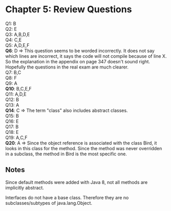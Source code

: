 # Chapter 5: Review Questions

Q1: B  
Q2: E  
Q3: A,B,D,E  
Q4: C,E  
Q5: A,D,E,F  
__Q6__: D => This question seems to be worded incorrectly. It does not say which lines are incorrect, it says the code will not compile because of line X. So the explanation in the appendix on page 347 doesn't sound right. Hopefully the questions in the real exam are much clearer.  
Q7: B,C  
Q8: F  
Q9: A  
__Q10__: B,C,E,F  
Q11: A,D,E  
Q12: B  
Q13: A  
__Q14__: C => The term "class" also includes abstract classes.  
Q15: B  
Q16: E  
Q17: B  
Q18: E  
Q19: A,C,F  
__Q20__: A => Since the object reference is associated with the class Bird, it looks in this class for the method. Since the method was never overridden in a subclass, the method in Bird is the most specific one.

## Notes

Since default methods were added with Java 8, not all methods are implicitly abstract.

Interfaces do not have a base class. Therefore they are no subclasses/subtypes of java.lang.Object.
